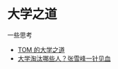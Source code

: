 # 大学之道

一些思考

- [TOM 的大学之道](https://feg065jhge.feishu.cn/wiki/wikcnlUOnzUPzQ2ZlRY9TtxPhob)
- [大学淘汰哪些人？张雪峰一针见血](https://www.bilibili.com/video/BV1ew41177cc)